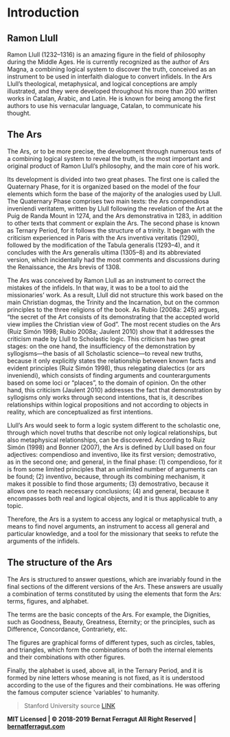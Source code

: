 # Introduction

## Ramon Llull

Ramon Llull (1232–1316) is an amazing figure in the field of philosophy during the Middle Ages. He is currently recognized as the author of Ars Magna, a combining logical system to discover the truth, conceived as an instrument to be used in interfaith dialogue to convert infidels. In the Ars Llull’s theological, metaphysical, and logical conceptions are amply illustrated, and they were developed throughout his more than 200 written works in Catalan, Arabic, and Latin. He is known for being among the first authors to use his vernacular language, Catalan, to communicate his thought.

## The Ars
The Ars, or to be more precise, the development through numerous texts of a combining logical system to reveal the truth, is the most important and original product of Ramon Llull’s philosophy, and the main core of his work.

Its development is divided into two great phases. The first one is called the Quaternary Phase, for it is organized based on the model of the four elements which form the base of the majority of the analogies used by Llull. The Quaternary Phase comprises two main texts: the Ars compendiosa inveniendi veritatem, written by Llull following the revelation of the Art at the Puig de Randa Mount in 1274, and the Ars demonstrativa in 1283, in addition to other texts that comment or explain the Ars. The second phase is known as Ternary Period, for it follows the structure of a trinity. It began with the criticism experienced in Paris with the Ars inventiva veritatis (1290), followed by the modification of the Tabula generalis (1293–4), and it concludes with the Ars generalis ultima (1305–8) and its abbreviated version, which incidentally had the most comments and discussions during the Renaissance, the Ars brevis of 1308.

The Ars was conceived by Ramon Llull as an instrument to correct the mistakes of the infidels. In that way, it was to be a tool to aid the missionaries’ work. As a result, Llull did not structure this work based on the main Christian dogmas, the Trinity and the Incarnation, but on the common principles to the three religions of the book. As Rubio (2008a: 245) argues, “the secret of the Art consists of its demonstrating that the accepted world view implies the Christian view of God”. The most recent studies on the Ars (Ruiz Simón 1998; Rubio 2008a; Jaulent 2010) show that it addresses the criticism made by Llull to Scholastic logic. This criticism has two great stages: on the one hand, the insufficiency of the demonstration by syllogisms—the basis of all Scholastic science—to reveal new truths, because it only explicitly states the relationship between known facts and evident principles (Ruiz Simón 1998), thus relegating dialectics (or ars inveniendi), which consists of finding arguments and counterarguments based on some loci or “places”, to the domain of opinion. On the other hand, this criticism (Jaulent 2010) addresses the fact that demonstration by syllogisms only works through second intentions, that is, it describes relationships within logical propositions and not according to objects in reality, which are conceptualized as first intentions.

Llull’s Ars would seek to form a logic system different to the scholastic one, through which novel truths that describe not only logical relationships, but also metaphysical relationships, can be discovered. According to Ruiz Simón (1998) and Bonner (2007), the Ars is defined by Llull based on four adjectives: compendioso and inventivo, like its first version; demostrativo, as in the second one; and general, in the final phase: (1) compendioso, for it is from some limited principles that an unlimited number of arguments can be found; (2) inventivo, because, through its combining mechanism, it makes it possible to find those arguments; (3) demostrativo, because it allows one to reach necessary conclusions; (4) and general, because it encompasses both real and logical objects, and it is thus applicable to any topic.

Therefore, the Ars is a system to access any logical or metaphysical truth, a means to find novel arguments, an instrument to access all general and particular knowledge, and a tool for the missionary that seeks to refute the arguments of the infidels.

## The structure of the Ars
The Ars is structured to answer questions, which are invariably found in the final sections of the different versions of the Ars. These answers are usually a combination of terms constituted by using the elements that form the Ars: terms, figures, and alphabet.

The terms are the basic concepts of the Ars. For example, the Dignities, such as Goodness, Beauty, Greatness, Eternity; or the principles, such as Difference, Concordance, Contrariety, etc.

The figures are graphical forms of different types, such as circles, tables, and triangles, which form the combinations of both the internal elements and their combinations with other figures.

Finally, the alphabet is used, above all, in the Ternary Period, and it is formed by nine letters whose meaning is not fixed, as it is understood according to the use of the figures and their combinations. He was offering the famous computer science 'variables' to humanity.

> Stanford University source [LINK](https://plato.stanford.edu/entries/llull/)

**MIT Licensed | © 2018-2019 Bernat Ferragut All Right Reserved | [bernatferragut.com](http://bernatferragut.com/)**







